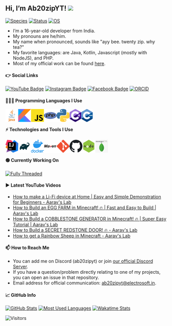 ## Hi, I’m Ab20zipYT! <img src="https://media.giphy.com/media/hvRJCLFzcasrR4ia7z/giphy.gif" width="3%"/>
[![Species](https://img.shields.io/badge/Species-Homo_Sapiens-success?style=flat-square&logo=mailchimp&logoColor=yellow)](https://en.wikipedia.org/wiki/homo_sapiens)
[![Status](https://img.shields.io/badge/Life_Status-Stable-success?style=flat-square&logo=leaflet&logoColor=green)](https://en.wikipedia.org/wiki/Life)
[![OS](https://img.shields.io/badge/OS-Windows-08a1f7?style=flat-square&logo=windows&logoColor=03c1f4)](https://en.wikipedia.org/wiki/Microsoft_Windows)
- I’m a 16-year-old developer from India.
- My pronouns are he/him.
- My name when pronounced, sounds like "ayy bee. twenty zip. why tea?"
- My favorite languages: are Java, Kotlin, Javascript (mostly with NodeJS), and PHP.
- Most of my official work can be found [here](https://github.com/electrosoftllc).

#### 👉 Social Links
[![YouTube Badge](https://img.shields.io/badge/-@Ab20zipYT-ff0000?style=flat-square&logo=youtube&logoColor=white&link=https://www.youtube.com/@ab20zipyt?sub_confirmation=1)](https://www.youtube.com/@ab20zipyt?sub_confirmation=1)
[![Instagram Badge](https://img.shields.io/badge/-ab20zipyt-e1306c?style=flat-square&logo=instagram&logoColor=white&link=https://instagram.com/ab20zipyt/)](https://instagram.com/ab20zipyt/)
[![Facebook Badge](https://img.shields.io/badge/-ab20zipyt-1877f2?style=flat-square&logo=facebook&link=https://www.facebook.com/ab20zipyt/)](https://www.facebook.com/ab20zipyt/)
[![ORCID](https://img.shields.io/badge/ORCID-0009--0007--6613--7674-a6ce39?style=flat-square&logo=orcid&logoColor=white)](https://orcid.org/0009-0007-6613-7674)

#### 👩🏾‍💻 Programming Languages I Use

[<img align="left" alt="Java" width="40px" src="assets/lang/java.png">](https://java.com/)
[<img align="left" alt="Kotlin" width="40px" src="assets/lang/kotlin.png">](https://kotlinlang.org/)
[<img align="left" alt="Javascript" width="40px" src="assets/lang/js.png">](https://en.wikipedia.org/wiki/JavaScript)
[<img align="left" alt="PHP" width="40px" src="assets/lang/php.png">](https://www.php.net/)
[<img align="left" alt="Python" width="40px" src="assets/lang/python.png">](https://www.python.org/)
[<img align="left" alt="C#" width="36px" height="40px" src="assets/lang/csharp.png">](https://en.wikipedia.org/wiki/C_Sharp_(programming_language))
[<img align="left" alt="C++" width="36px" height="40px" src="assets/lang/c++.png">](https://en.wikipedia.org/wiki/C%2B%2B)

<br/>
<br/>

#### ⚡ Technologies and Tools I Use

[<img align="left" alt="IntelliJ IDEA" width="40px" src="assets/tools/intellij.png">](https://www.jetbrains.com/idea/)
[<img align="left" alt="Gradle" width="40px" src="assets/tools/gradle.png">](https://gradle.org/)
[<img align="left" alt="Docker" width="40px" src="assets/tools/docker.png">](https://www.docker.com/)
[<img align="left" alt="Maven" width="40px" src="assets/tools/maven.png">](https://maven.apache.org/)
[<img align="left" alt="Git" width="40px" src="assets/tools/git.png">](https://git-scm.com/)
[<img align="left" alt="Github" width="40px" src="assets/tools/github.png">](https://github.com/)
[<img align="left" alt="NodeJS" width="40px" src="assets/tools/nodejs.png">](https://nodejs.org/en/)
[<img align="left" alt="MongoDB" width="40px" src="assets/tools/mongodb.png">](https://www.mongodb.com/)

<br/>
<br/>

#### 🟢 Currently Working On

[![Fully Threaded](https://svg.bookmark.style/api?url=https://github.com/electrosoftllc/fully-threaded)](https://github.com/electrosoftllc/fully-threaded)

#### ▶️ Latest YouTube Videos
<!-- YouTube:START -->
- [How to make a Li-Fi device at Home | Easy and Simple Demonstration for Beginners - Aarav&#39;s Lab](https://www.youtube.com/watch?v=5B4tB-_cHoY)
- [How to Build an EGG FARM in Minecraft! 🔥 |  Fast and Easy to Build | Aarav&#39;s Lab](https://www.youtube.com/watch?v=LEUaY03ANk4)
- [How to Build a COBBLESTONE GENERATOR in Minecraft! 🔥 | Super Easy Tutorial | Aarav&#39;s Lab](https://www.youtube.com/watch?v=UxsNRkIWSvU)
- [How to Build a SECRET REDSTONE DOOR! 🔥 - Aarav&#39;s Lab](https://www.youtube.com/watch?v=u8w7Ke5BTOs)
- [How to get a Rainbow Sheep in Minecraft - Aarav&#39;s Lab](https://www.youtube.com/watch?v=7acrwFBJwFk)
<!-- YouTube:END -->


#### 📫 How to Reach Me
- You can add me on Discord (ab20zipyt) or join [our official Discord Server](https://discord.gg/jsSGFeR).
- If you have a question/problem directly relating to one of my projects, you can open an issue in that repository.
- Email address for official communication: [ab20zipyt@electrosoft.in](mailto:ab20zipyt@electrosoft.in).

#### 📈 GitHub Info
[![GitHub Stats](https://github-readme-stats.vercel.app/api?username=ab20zipyt&count_private=true&show_icons=true&include_all_commits=true&theme=chartreuse)](https://github.com/ab20zipyt)
[![Most Used Languages](https://github-readme-stats.vercel.app/api/top-langs/?username=ab20zipyt&layout=compact&theme=chartreuse&langs_count=8)](https://github.com/ab20zipyt)
[![Wakatime Stats](https://github-readme-stats.vercel.app/api/wakatime?username=Ab20zipYT)](https://github.com/ab20zipyt)

![Visitors](https://visitor-badge.laobi.icu/badge?page_id=ab20zipyt.ab20zipyt)

